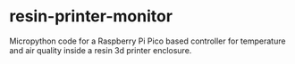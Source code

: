 # resin-printer-monitor
Micropython code for a Raspberry Pi Pico based controller for temperature and air quality inside a resin 3d printer enclosure.
